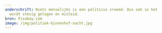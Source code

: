 ```yaml
---
onderschrift: Niets menselijks is een politicus vreemd. Dus ook in het Binnenhof
  wordt stevig gelogen en misleid.
bron: Pixabay.com
image: /img/politiek-binnenhof-nacht.jpg
---
```

